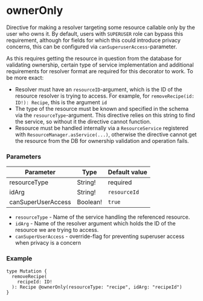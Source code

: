 ownerOnly
=========
Directive for making a resolver targeting some resource callable only by the user who owns it. By default, users with `SUPERUSER` role can bypass this requirement, although for fields for which this could introduce privacy concerns, this can be configured via `canSuperuserAccess`-parameter.

As this requires getting the resource in question from the database for validating ownership, certain type of service implementation and additional requirements for resolver format are required for this decorator to work. To be more exact:
 - Resolver must have an `resourceID`-argument, which is the ID of the resource resolver is trying to access. For example, for `removeRecipe(id: ID!): Recipe`, this is the argument `id`
 - The type of the resource must be known and specified in the schema via the `resourceType`-argument. This directive relies on this string to find the service, so without it the directive cannot function.
 - Resource must be handled internally via a `ResourceService` registered with `ResourceManager.asService(...)`, otherwise the directive cannot get the resource from the DB for ownership validation and operation fails.

### Parameters

| Parameter             | Type      | Default value |
|-----------------------|-----------|---------------|
| resourceType          | String!   | required      |
| idArg                 | String!   | `resourceId`  |
| canSuperUserAccess    | Boolean!  | `true`        |

 - `resourceType` - Name of the service handling the referenced resource.
 - `idArg` - Name of the resolver argument which holds the ID of the resource we are trying to access.
 - `canSuperUserAccess` - override-flag for preventing superuser access when privacy is a concern

### Example
```gql
type Mutation {
  removeRecipe(
    recipeId: ID!
  ): Recipe @ownerOnly(resourceType: "recipe", idArg: "recipeId")
}
```
